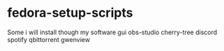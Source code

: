 # fedora-setup-scripts
Some i will install though my software gui
obs-studio
cherry-tree
discord
spotify
qbittorrent
gwenview
